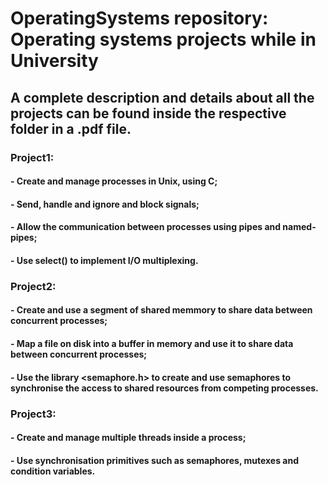 # OperatingSystems repository: Operating systems projects while in University
## A complete description and details about all the projects can be found inside the respective folder in a .pdf file.

### Project1: 

#### - Create and manage processes in Unix, using C;

#### - Send, handle and ignore and block signals;

#### - Allow the communication between processes using pipes and named-pipes;

#### - Use select() to implement I/O multiplexing. 

### Project2:

#### - Create and use a segment of shared memmory to share data between concurrent processes;

#### - Map a file on disk into a buffer in memory and use it to share data between concurrent processes;

#### - Use the library <semaphore.h> to create and use semaphores to synchronise the access to shared resources from competing processes.

### Project3:

#### - Create and manage multiple threads inside a process;

#### - Use synchronisation primitives such as semaphores, mutexes and condition variables.
